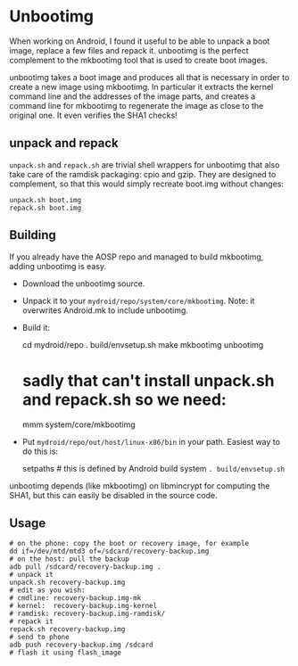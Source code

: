 Unbootimg
=========

When working on Android, I found it useful to be able to unpack a boot image,
replace a few files and repack it. unbootimg is the perfect complement to the
mkbootimg tool that is used to create boot images.

unbootimg takes a boot image and produces all that is necessary in order to
create a new image using mkbootimg. In particular it extracts the kernel command
line and the addresses of the image parts, and creates a command line for
mkbootimg to regenerate the image as close to the original one. It even verifies
the SHA1 checks!

unpack and repack
-----------------

`unpack.sh` and `repack.sh` are trivial shell wrappers for unbootimg that also
take care of the ramdisk packaging: cpio and gzip. They are designed to
complement, so that this would simply recreate boot.img without changes:

    unpack.sh boot.img
    repack.sh boot.img

Building
--------

If you already have the AOSP repo and managed to build mkbootimg, adding
unbootimg is easy.

- Download the unbootimg source.
- Unpack it to your `mydroid/repo/system/core/mkbootimg`. Note: it overwrites
Android.mk to include unbootimg.
- Build it:

    cd mydroid/repo
    . build/envsetup.sh
    make mkbootimg unbootimg
    # sadly that can't install unpack.sh and repack.sh so we need:
    mmm system/core/mkbootimg

- Put `mydroid/repo/out/host/linux-x86/bin` in your path. Easiest way to do this
is:

    setpaths  # this is defined by Android build system `. build/envsetup.sh`

unbootimg depends (like mkbootimg) on libmincrypt for computing the SHA1, but
this can easily be disabled in the source code.

Usage
-----

    # on the phone: copy the boot or recovery image, for example
    dd if=/dev/mtd/mtd3 of=/sdcard/recovery-backup.img
    # on the host: pull the backup
    adb pull /sdcard/recovery-backup.img .
    # unpack it
    unpack.sh recovery-backup.img
    # edit as you wish:
    # cmdline: recovery-backup.img-mk
    # kernel:  recovery-backup.img-kernel
    # ramdisk: recovery-backup.img-ramdisk/
    # repack it
    repack.sh recovery-backup.img
    # send to phone
    adb push recovery-backup.img /sdcard
    # flash it using flash_image

